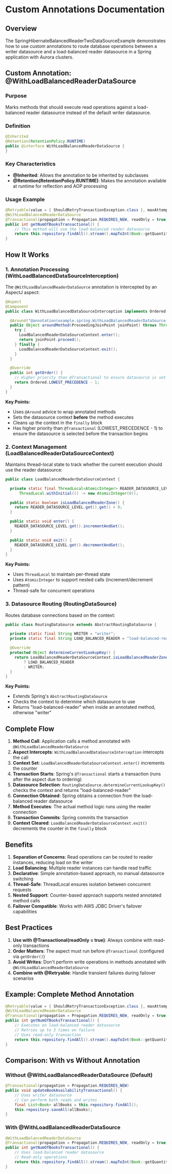 # Custom Annotations Documentation

## Overview

The SpringHibernateBalancedReaderTwoDataSourceExample demonstrates how to use custom annotations to route database operations between a writer datasource and a load-balanced reader datasource in a Spring application with Aurora clusters.

## Custom Annotation: @WithLoadBalancedReaderDataSource

### Purpose
Marks methods that should execute read operations against a load-balanced reader datasource instead of the default writer datasource.

### Definition
```java
@Inherited
@Retention(RetentionPolicy.RUNTIME)
public @interface WithLoadBalancedReaderDataSource {
}
```

### Key Characteristics
- **@Inherited**: Allows the annotation to be inherited by subclasses
- **@Retention(RetentionPolicy.RUNTIME)**: Makes the annotation available at runtime for reflection and AOP processing

### Usage Example
```java
@Retryable(value = { ShouldRetryTransactionException.class }, maxAttempts = 3)
@WithLoadBalancedReaderDataSource
@Transactional(propagation = Propagation.REQUIRES_NEW, readOnly = true)
public int getNumOfBooksTransactional() {
    // This method will use the load-balanced reader datasource
    return this.repository.findAll().stream().mapToInt(Book::getQuantityAvailable).sum();
}
```

## How It Works

### 1. Annotation Processing (WithLoadBalancedDataSourceInterception)

The `@WithLoadBalancedReaderDataSource` annotation is intercepted by an AspectJ aspect:

```java
@Aspect
@Component
public class WithLoadBalancedDataSourceInterception implements Ordered {

  @Around("@annotation(example.spring.WithLoadBalancedReaderDataSource)")
  public Object aroundMethod(ProceedingJoinPoint joinPoint) throws Throwable {
    try {
      LoadBalancedReaderDataSourceContext.enter();
      return joinPoint.proceed();
    } finally {
      LoadBalancedReaderDataSourceContext.exit();
    }
  }

  @Override
  public int getOrder() {
    // Higher priority than @Transactional to ensure datasource is set before transaction starts
    return Ordered.LOWEST_PRECEDENCE - 1;
  }
}
```

**Key Points:**
- Uses `@Around` advice to wrap annotated methods
- Sets the datasource context **before** the method executes
- Cleans up the context in the `finally` block
- Has higher priority than `@Transactional` (LOWEST_PRECEDENCE - 1) to ensure the datasource is selected before the transaction begins

### 2. Context Management (LoadBalancedReaderDataSourceContext)

Maintains thread-local state to track whether the current execution should use the reader datasource:

```java
public class LoadBalancedReaderDataSourceContext {

  private static final ThreadLocal<AtomicInteger> READER_DATASOURCE_LEVEL =
      ThreadLocal.withInitial(() -> new AtomicInteger(0));

  public static boolean isLoadBalancedReaderZone() {
    return READER_DATASOURCE_LEVEL.get().get() > 0;
  }

  public static void enter() {
    READER_DATASOURCE_LEVEL.get().incrementAndGet();
  }

  public static void exit() {
    READER_DATASOURCE_LEVEL.get().decrementAndGet();
  }
}
```

**Key Points:**
- Uses `ThreadLocal` to maintain per-thread state
- Uses `AtomicInteger` to support nested calls (increment/decrement pattern)
- Thread-safe for concurrent operations

### 3. Datasource Routing (RoutingDataSource)

Routes database connections based on the context:

```java
public class RoutingDataSource extends AbstractRoutingDataSource {

  private static final String WRITER = "writer";
  private static final String LOAD_BALANCED_READER = "load-balanced-reader";

  @Override
  protected Object determineCurrentLookupKey() {
    return LoadBalancedReaderDataSourceContext.isLoadBalancedReaderZone() 
        ? LOAD_BALANCED_READER 
        : WRITER;
  }
}
```

**Key Points:**
- Extends Spring's `AbstractRoutingDataSource`
- Checks the context to determine which datasource to use
- Returns "load-balanced-reader" when inside an annotated method, otherwise "writer"

## Complete Flow

1. **Method Call**: Application calls a method annotated with `@WithLoadBalancedReaderDataSource`
2. **Aspect Intercepts**: `WithLoadBalancedDataSourceInterception` intercepts the call
3. **Context Set**: `LoadBalancedReaderDataSourceContext.enter()` increments the counter
4. **Transaction Starts**: Spring's `@Transactional` starts a transaction (runs after the aspect due to ordering)
5. **Datasource Selection**: `RoutingDataSource.determineCurrentLookupKey()` checks the context and returns "load-balanced-reader"
6. **Connection Obtained**: Spring obtains a connection from the load-balanced reader datasource
7. **Method Executes**: The actual method logic runs using the reader connection
8. **Transaction Commits**: Spring commits the transaction
9. **Context Cleared**: `LoadBalancedReaderDataSourceContext.exit()` decrements the counter in the `finally` block

## Benefits

1. **Separation of Concerns**: Read operations can be routed to reader instances, reducing load on the writer
2. **Load Balancing**: Multiple reader instances can handle read traffic
3. **Declarative**: Simple annotation-based approach, no manual datasource switching
4. **Thread-Safe**: ThreadLocal ensures isolation between concurrent requests
5. **Nested Support**: Counter-based approach supports nested annotated method calls
6. **Failover Compatible**: Works with AWS JDBC Driver's failover capabilities

## Best Practices

1. **Use with @Transactional(readOnly = true)**: Always combine with read-only transactions
2. **Order Matters**: The aspect must run before `@Transactional` (configured via `getOrder()`)
3. **Avoid Writes**: Don't perform write operations in methods annotated with `@WithLoadBalancedReaderDataSource`
4. **Combine with @Retryable**: Handle transient failures during failover scenarios

## Example: Complete Method Annotation

```java
@Retryable(value = { ShouldRetryTransactionException.class }, maxAttempts = 3)
@WithLoadBalancedReaderDataSource
@Transactional(propagation = Propagation.REQUIRES_NEW, readOnly = true)
public int getNumOfBooksTransactional() {
    // Executes on load-balanced reader datasource
    // Retries up to 3 times on failure
    // Uses read-only transaction
    return this.repository.findAll().stream().mapToInt(Book::getQuantityAvailable).sum();
}
```

## Comparison: With vs Without Annotation

### Without @WithLoadBalancedReaderDataSource (Default)
```java
@Transactional(propagation = Propagation.REQUIRES_NEW)
public void updateBookAvailabilityTransactional() {
    // Uses writer datasource
    // Can perform both reads and writes
    final List<Book> allBooks = this.repository.findAll();
    this.repository.saveAll(allBooks);
}
```

### With @WithLoadBalancedReaderDataSource
```java
@WithLoadBalancedReaderDataSource
@Transactional(propagation = Propagation.REQUIRES_NEW, readOnly = true)
public int getNumOfBooksTransactional() {
    // Uses load-balanced reader datasource
    // Read-only operations
    return this.repository.findAll().stream().mapToInt(Book::getQuantityAvailable).sum();
}
```
